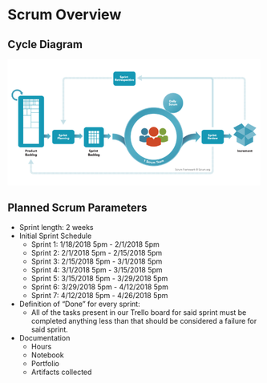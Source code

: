 # Scrum Overview

## Cycle Diagram

![Cycle Diagram](./ScrumCycle.png)

## Planned Scrum Parameters

* Sprint length: 2 weeks
* Initial Sprint Schedule
    * Sprint 1: 1/18/2018 5pm - 2/1/2018 5pm
    * Sprint 2: 2/1/2018 5pm - 2/15/2018 5pm
    * Sprint 3: 2/15/2018 5pm - 3/1/2018 5pm
    * Sprint 4: 3/1/2018 5pm - 3/15/2018 5pm
    * Sprint 5: 3/15/2018 5pm - 3/29/2018 5pm
    * Sprint 6: 3/29/2018 5pm - 4/12/2018 5pm
    * Sprint 7: 4/12/2018 5pm - 4/26/2018 5pm
* Definition of “Done” for every sprint:
    * All of the tasks present in our Trello board for said sprint
    must be completed anything less than that should be considered
    a failure for said sprint.
* Documentation
    * Hours
    * Notebook
    * Portfolio
    * Artifacts collected
